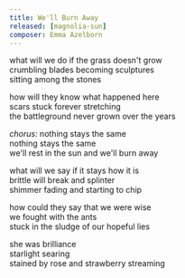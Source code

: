 ```yaml
---
title: We'll Burn Away
released: [magnolia-sun]
composer: Emma Azelborn
---
```


what will we do if the grass doesn't grow  
crumbling blades becoming sculptures  
sitting among the stones  

how will they know what happened here  
scars stuck forever stretching  
the battleground never grown over the years  

_chorus:_
nothing stays the same  
nothing stays the same  
we'll rest in the sun and we'll burn away  

what will we say if it stays how it is  
brittle will break and splinter  
shimmer fading and starting to chip  

how could they say that we were wise  
we fought with the ants  
stuck in the sludge of our hopeful lies  

she was brilliance  
starlight searing  
stained by rose and strawberry streaming  